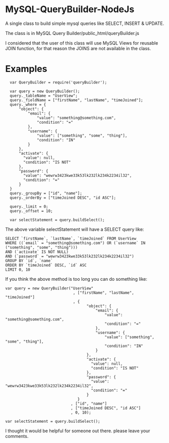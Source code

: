 MySQL-QueryBuilder-NodeJs
=========================

A single class to build simple mysql queries like SELECT, INSERT &amp; UPDATE.

The class is in MySQL Query Builder/public_html/queryBuilder.js

I considered that the user of this class will use MySQL Views for reusable JOIN function, for that reason the JOINS are not available in the class.



Examples
========
```
  var QueryBuilder = require('queryBuilder');

  var query = new QueryBuilder();
  query._tableName = "UserView";
  query._fieldName = ["firstName", "lastName", "timeJoined"];
  query._where = {
      "object": {
          "email": {
              "value": "something@something.com",
              "condition": "="
          },
          "username": {
              "value": ["something", "some", "thing"],
              "condition": "IN"
          }        
      },
      "activate": {
        "value": null,
        "condition": "IS NOT"
      },
      "password": {
        "value": "wewrw3423kwe33k53lk232lk234k2234il32",
        "condition": "="
      }  
  }
  query._groupBy = ["id", "name"];
  query._orderBy = ["timeJoined DESC", "id ASC"];
  
  query._limit = 0;
  query._offset = 10;
  
  var selectStatement = query.buildSelect();
```

The above variable selectStatement will have a SELECT query like:

```
SELECT `firstName`, `lastName`, `timeJoined` FROM UserView
WHERE ((`email` = "something@something.com") OR (`username` IN ("something", "some", "thing"))) 
AND (`activate` IS NOT NULL)
AND (`password` = "wewrw3423kwe33k53lk232lk234k2234il32")
GROUP BY `id`, `name`
ORDER BY `timeJoined` DESC, `id` ASC
LIMIT 0, 10

```

If you think the above method is too long you can do something like:

```
var query = new QueryBuilder("UserView"
                              , ["firstName", "lastName", "timeJoined"]
                              , {
                                    "object": {
                                        "email": {
                                            "value": "something@something.com",
                                            "condition": "="
                                        },
                                        "username": {
                                            "value": ["something", "some", "thing"],
                                            "condition": "IN"
                                        }        
                                    },
                                    "activate": {
                                      "value": null,
                                      "condition": "IS NOT"
                                    },
                                    "password": {
                                      "value": "wewrw3423kwe33k53lk232lk234k2234il32",
                                      "condition": "="
                                    }  
                                }
                             , ["id", "name"]
                             , ["timeJoined DESC", "id ASC"]
                             , 0, 10);
                             
var selectStatement = query.buildSelect();
```

I thought it would be helpful for someone out there. please leave your comments. 
